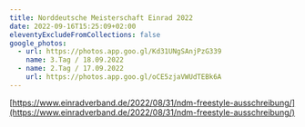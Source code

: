 ```yaml
---
title: Norddeutsche Meisterschaft Einrad 2022
date: 2022-09-16T15:25:09+02:00
eleventyExcludeFromCollections: false
google_photos:
  - url: https://photos.app.goo.gl/Kd31UNgSAnjPzG339
    name: 3.Tag / 18.09.2022
  - name: 2.Tag / 17.09.2022
    url: https://photos.app.goo.gl/oCE5zjaVWUdTEBk6A
---
```

[https://www.einradverband.de/2022/08/31/ndm-freestyle-ausschreibung/](https://www.einradverband.de/2022/08/31/ndm-freestyle-ausschreibung/)
